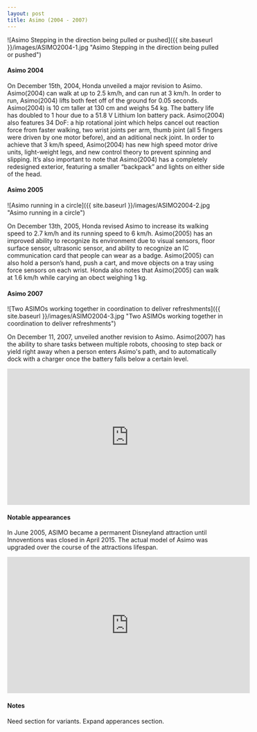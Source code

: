 ```yaml
---
layout: post
title: Asimo (2004 - 2007)
---
```


![Asimo Stepping in the direction being pulled or pushed]({{ site.baseurl }}/images/ASIMO2004-1.jpg "Asimo Stepping in the direction being pulled or pushed")

#### Asimo 2004

On December 15th, 2004, Honda unveiled a major revision to Asimo. Asimo(2004) can walk at up to 2.5 km/h, and can run at 3 km/h. In order to run, Asimo(2004) lifts both feet off of the ground for 0.05 seconds. Asimo(2004) is 10 cm taller at 130 cm and weighs 54 kg. The battery life has doubled to 1 hour due to a 51.8 V Lithium Ion battery pack. Asimo(2004) also features 34 DoF: a hip rotational joint which helps cancel out reaction force from faster walking, two wrist joints per arm, thumb joint (all 5 fingers were driven by one motor before), and an aditional neck joint. In order to achieve that 3 km/h speed, Asimo(2004) has new high speed motor drive units, light-weight legs, and new control theory to prevent spinning and slipping. It’s also important to note that Asimo(2004) has a completely redesigned exterior, featuring a smaller “backpack” and lights on either side of the head.
	
#### Asimo 2005

![Asimo running in a circle]({{ site.baseurl }}/images/ASIMO2004-2.jpg "Asimo running in a circle")
 
On December 13th, 2005, Honda revised Asimo to increase its walking speed to 2.7 km/h and its running speed to 6 km/h. Asimo(2005) has an improved ability to recognize its environment due to visual sensors, floor surface sensor, ultrasonic sensor, and ability to recognize an IC communication card that people can wear as a badge. Asimo(2005) can also hold a person’s hand, push a cart, and move objects on a tray using force sensors on each wrist. Honda also notes that Asimo(2005) can walk at 1.6 km/h while carying an obect weighing 1 kg.
	
#### Asimo 2007

![Two ASIMOs working together in coordination to deliver refreshments]({{ site.baseurl }}/images/ASIMO2004-3.jpg "Two ASIMOs working together in coordination to deliver refreshments")

On December 11, 2007, unveiled another revision to Asimo. Asimo(2007) has the ability to share tasks between multiple robots, choosing to step back or yield right away when a person enters Asimo's path, and to automatically dock with a charger once the battery falls below a certain level.

<iframe width="560" height="315" src="https://www.youtube.com/embed/xt090WrKU3w?start=608" title="YouTube video player" frameborder="0" allow="accelerometer; autoplay; clipboard-write; encrypted-media; gyroscope; picture-in-picture" allowfullscreen></iframe>

#### Notable appearances

In June 2005, ASIMO became a permanent Disneyland attraction until Innoventions was closed in April 2015. The actual model of Asimo was upgraded over the course of the attractions lifespan.

<iframe width="560" height="315" src="https://www.youtube.com/embed/iJWwzPEJqSg?start=323" title="YouTube video player" frameborder="0" allow="accelerometer; autoplay; clipboard-write; encrypted-media; gyroscope; picture-in-picture" allowfullscreen></iframe>

#### Notes
Need section for variants. Expand apperances section. 
